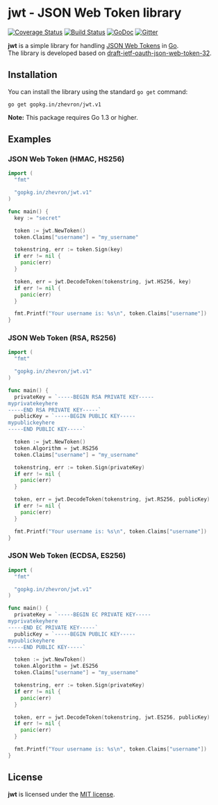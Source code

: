 jwt - JSON Web Token library
============================

[![Coverage Status](https://img.shields.io/coveralls/zhevron/jwt.svg)](https://coveralls.io/r/zhevron/jwt)
[![Build Status](https://travis-ci.org/zhevron/jwt.svg?branch=master)](https://travis-ci.org/zhevron/jwt)
[![GoDoc](https://godoc.org/github.com/zhevron/jwt?status.svg)](https://godoc.org/github.com/zhevron/jwt)
[![Gitter](https://badges.gitter.im/Join%20Chat.svg)](https://gitter.im/zhevron/jwt?utm_source=badge&utm_medium=badge&utm_campaign=pr-badge)

**jwt** is a simple library for handling [JSON Web Tokens](http://jwt.io/) in [Go](https://golang.org/).  
The library is developed based on [draft-ietf-oauth-json-web-token-32](https://tools.ietf.org/html/draft-ietf-oauth-json-web-token-32).

## Installation

You can install the library using the standard `go get` command:

```
go get gopkg.in/zhevron/jwt.v1
```

**Note:** This package requires Go 1.3 or higher.

## Examples

### JSON Web Token (HMAC, HS256)
```go
import (
  "fmt"

  "gopkg.in/zhevron/jwt.v1"
)

func main() {
  key := "secret"

  token := jwt.NewToken()
  token.Claims["username"] = "my_username"

  tokenstring, err := token.Sign(key)
  if err != nil {
    panic(err)
  }

  token, err = jwt.DecodeToken(tokenstring, jwt.HS256, key)
  if err != nil {
    panic(err)
  }

  fmt.Printf("Your username is: %s\n", token.Claims["username"])
}
```

### JSON Web Token (RSA, RS256)
```go
import (
  "fmt"

  "gopkg.in/zhevron/jwt.v1"
)

func main() {
  privateKey = `-----BEGIN RSA PRIVATE KEY-----
myprivatekeyhere
-----END RSA PRIVATE KEY-----`
  publicKey = `-----BEGIN PUBLIC KEY-----
mypublickeyhere  
-----END PUBLIC KEY-----`

  token := jwt.NewToken()
  token.Algorithm = jwt.RS256
  token.Claims["username"] = "my_username"

  tokenstring, err := token.Sign(privateKey)
  if err != nil {
    panic(err)
  }

  token, err = jwt.DecodeToken(tokenstring, jwt.RS256, publicKey)
  if err != nil {
    panic(err)
  }

  fmt.Printf("Your username is: %s\n", token.Claims["username"])
}
```

### JSON Web Token (ECDSA, ES256)
```go
import (
  "fmt"

  "gopkg.in/zhevron/jwt.v1"
)

func main() {
  privateKey = `-----BEGIN EC PRIVATE KEY-----
myprivatekeyhere
-----END EC PRIVATE KEY-----`
  publicKey = `-----BEGIN PUBLIC KEY-----
mypublickeyhere  
-----END PUBLIC KEY-----`

  token := jwt.NewToken()
  token.Algorithm = jwt.ES256
  token.Claims["username"] = "my_username"

  tokenstring, err := token.Sign(privateKey)
  if err != nil {
    panic(err)
  }

  token, err = jwt.DecodeToken(tokenstring, jwt.ES256, publicKey)
  if err != nil {
    panic(err)
  }

  fmt.Printf("Your username is: %s\n", token.Claims["username"])
}
```

## License

**jwt** is licensed under the [MIT license](http://opensource.org/licenses/MIT).
